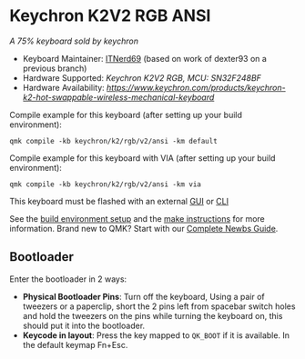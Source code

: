 # Keychron K2V2 RGB ANSI


*A 75% keyboard sold by keychron*

* Keyboard Maintainer: [ITNerd69](https://github.com/itnerd69) (based on work of dexter93 on a previous branch)
* Hardware Supported: *Keychron K2V2 RGB, MCU: SN32F248BF*
* Hardware Availability: *https://www.keychron.com/products/keychron-k2-hot-swappable-wireless-mechanical-keyboard*

Compile example for this keyboard (after setting up your build environment):

    qmk compile -kb keychron/k2/rgb/v2/ansi -km default

Compile example for this keyboard with VIA (after setting up your build environment):

    qmk compile -kb keychron/k2/rgb/v2/ansi -km via

This keyboard must be flashed with an external [GUI](https://github.com/SonixQMK/sonix-flasher) or [CLI](https://github.com/SonixQMK/SonixFlasherC)



See the [build environment setup](https://docs.qmk.fm/#/getting_started_build_tools) and the [make instructions](https://docs.qmk.fm/#/getting_started_make_guide) for more information. Brand new to QMK? Start with our [Complete Newbs Guide](https://docs.qmk.fm/#/newbs).

## Bootloader

Enter the bootloader in 2 ways:

* **Physical Bootloader Pins**: Turn off the keyboard, Using a pair of tweezers or a paperclip, short the 2 pins left from spacebar switch holes and hold the tweezers on the pins while turning the keyboard on, this should put it into the bootloader.
* **Keycode in layout**: Press the key mapped to `QK_BOOT` if it is available. In the default keymap Fn+Esc.
